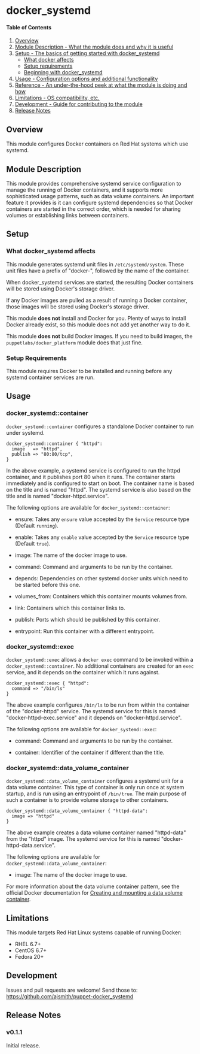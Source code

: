 # docker_systemd

#### Table of Contents

1. [Overview](#overview)
2. [Module Description - What the module does and why it is useful](#module-description)
3. [Setup - The basics of getting started with docker_systemd](#setup)
    * [What docker affects](#what-docker_systemd-affects)
    * [Setup requirements](#setup-requirements)
    * [Beginning with docker_systemd](#beginning-with-docker_systemd)
4. [Usage - Configuration options and additional functionality](#usage)
5. [Reference - An under-the-hood peek at what the module is doing and how](#reference)
5. [Limitations - OS compatibility, etc.](#limitations)
6. [Development - Guide for contributing to the module](#development)
7. [Release Notes](#release-notes)

## Overview

This module configures Docker containers on Red Hat systems which use systemd.

## Module Description

This module provides comprehensive systemd service configuration to manage the
running of Docker containers, and it supports more sophisticated usage
patterns, such as data volume containers. An important feature it provides is
it can configure systemd dependencies so that Docker containers are started in
the correct order, which is needed for sharing volumes or establishing links
between containers.

## Setup

### What docker_systemd affects

This module generates systemd unit files in `/etc/systemd/system`. These unit
files have a prefix of "docker-", followed by the name of the container.

When docker_systemd services are started, the resulting Docker containers will
be stored using Docker's storage driver.

If any Docker images are pulled as a result of running a Docker container,
those images will be stored using Docker's storage driver.

This module **does not** install and Docker for you. Plenty of ways to install
Docker already exist, so this module does not add yet another way to do it.

This module **does not** build Docker images. If you need to build images, the
`puppetlabs/docker_platform` module does that just fine.

### Setup Requirements

This module requires Docker to be installed and running before any systemd
container services are run.

## Usage

### docker_systemd::container

`docker_systemd::container` configures a standalone Docker container to run
under systemd.

```.puppet
docker_systemd::container { "httpd":
  image   => "httpd",
  publish => "80:80/tcp",
}
```

In the above example, a systemd service is configured to run the httpd
container, and it publishes port 80 when it runs. The container starts
immediately and is configured to start on boot.  The container name is based on
the title and is named "httpd". The systemd service is also based on the title
and is named "docker-httpd.service".

The following options are available for `docker_systemd::container`:

  * ensure: Takes any `ensure` value accepted by the `Service` resource type
    (Default `running`).

  * enable: Takes any `enable` value accepted by the `Service` resource type
    (Default `true`).

  * image: The name of the docker image to use.

  * command: Command and arguments to be run by the container.

  * depends: Dependencies on other systemd docker units which need to be
    started before this one.

  * volumes_from: Containers which this container mounts volumes from.

  * link: Containers which this container links to.

  * publish: Ports which should be published by this container.

  * entrypoint: Run this container with a different entrypoint.

### docker_systemd::exec

`docker_systemd::exec` allows a `docker exec` command to be invoked within a
`docker_systemd::container`.  No additional containers are created for an
`exec` service, and it depends on the container which it runs against.

```.puppet
docker_systemd::exec { "httpd":
  command => "/bin/ls"
}
```

The above example configures `/bin/ls` to be run from within the container of
the "docker-httpd" service. The systemd service for this is named
"docker-httpd-exec.service" and it depends on "docker-httpd.service".

The following options are available for `docker_systemd::exec`:

  * command: Command and arguments to be run by the container.

  * container: Identifier of the container if different than the title.

### docker_systemd::data_volume_container

`docker_systemd::data_volume_container` configures a systemd unit for a data
volume container. This type of container is only run once at system startup,
and is run using an entrypoint of `/bin/true`. The main purpose of such a
container is to provide volume storage to other containers.

```.puppet
docker_systemd::data_volume_container { "httpd-data":
  image => "httpd"
}
```

The above example creates a data volume container named "httpd-data" from the
"httpd" image. The systemd service for this is named
"docker-httpd-data.service".

The following options are available for
`docker_systemd::data_volume_container`:

  * image: The name of the docker image to use.

For more information about the data volume container pattern, see the
official Docker documentation for
[Creating and mounting a data volume container](https://docs.docker.com/engine/userguide/dockervolumes/#creating-and-mounting-a-data-volume-container).

## Limitations

This module targets Red Hat Linux systems capable of running Docker:

* RHEL 6.7+
* CentOS 6.7+
* Fedora 20+

## Development

Issues and pull requests are welcome! Send those to:
<https://github.com/ajsmith/puppet-docker_systemd>

## Release Notes

### v0.1.1

Initial release.
